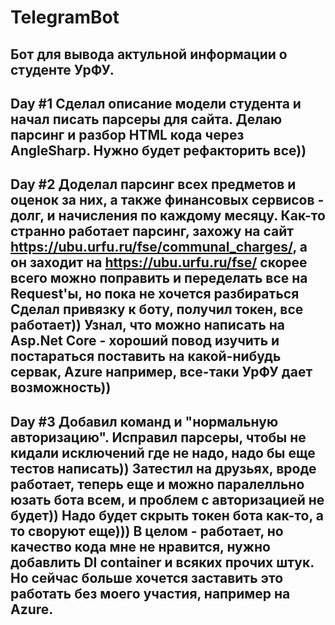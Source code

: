 # TelegramBot
Бот для вывода актульной информации о студенте УрФУ.
----------------------------------------------------
Day #1
Сделал описание модели студента и начал писать парсеры для сайта.
Делаю парсинг и разбор HTML кода через AngleSharp.
Нужно будет рефакторить все))
----------------------------------------------------
Day #2
Доделал парсинг всех предметов и оценок за них,  а также финансовых сервисов - долг, и начисления по каждому месяцу.
Как-то странно работает парсинг, захожу на сайт https://ubu.urfu.ru/fse/communal_charges/, а он заходит на https://ubu.urfu.ru/fse/ скорее всего можно поправить и переделать все на Request'ы, но пока не хочется разбираться
Сделал привязку к боту, получил токен, все работает))
Узнал, что можно написать на Asp.Net Core - хороший повод изучить и постараться поставить на какой-нибудь сервак, Azure например, все-таки УрФУ дает возможность))
----------------------------------------------------
 Day #3
 Добавил команд и "нормальную авторизацию". Исправил парсеры, чтобы не кидали исключений где не надо, надо бы еще тестов написать)) Затестил на друзьях, вроде работает, теперь еще и можно паралелльно юзать бота всем, и проблем с авторизацией не будет))
Надо будет скрыть токен бота как-то, а то своруют еще)))  В целом - работает, но качество кода мне не нравится, нужно добавлить DI container и всяких прочих штук. Но сейчас больше хочется заставить это работать без моего участия, например на Azure. 
-------------------------------------------